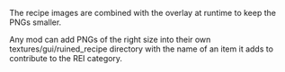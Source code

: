 The recipe images are combined with the overlay at runtime to keep the PNGs smaller.

Any mod can add PNGs of the right size into their own textures/gui/ruined_recipe directory
with the name of an item it adds to contribute to the REI category.
